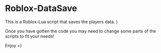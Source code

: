 # Roblox-DataSave
This is a Roblox-Lua script that saves the players data. )

Once you have gotten the code you may need to change some parts of the scripts to fit your needs!

Enjoy =)
